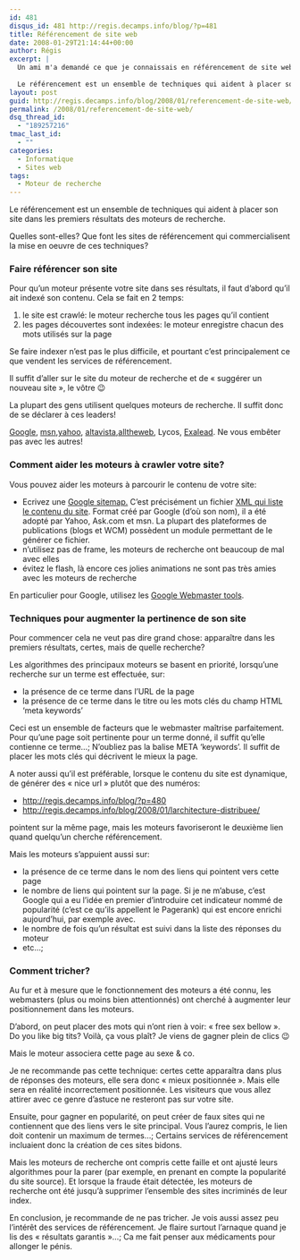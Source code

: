 ```yaml
---
id: 481
disqus_id: 481 http://regis.decamps.info/blog/?p=481
title: Référencement de site web
date: 2008-01-29T21:14:44+00:00
author: Régis
excerpt: |
  Un ami m'a demandé ce que je connaissais en référencement de site web. La réponse est "pas grand chose" mais voici mes réflexions sur le sujet...
  
  Le référencement est un ensemble de techniques qui aident à placer son site dans les premiers résultats des moteurs de recherche. Quelles sont-elles? Que font les sites de référencement qui commercialisent la mise en oeuvre de ces techniques? Submit your site for free!
layout: post
guid: http://regis.decamps.info/blog/2008/01/referencement-de-site-web/
permalink: /2008/01/referencement-de-site-web/
dsq_thread_id:
  - "189257216"
tmac_last_id:
  - ""
categories:
  - Informatique
  - Sites web
tags:
  - Moteur de recherche
---
```

Le référencement est un ensemble de techniques qui aident à placer son site dans les premiers résultats des moteurs de recherche.

Quelles sont-elles? Que font les sites de référencement qui commercialisent la mise en oeuvre de ces techniques?
  
<!--more-->

### Faire référencer son site

Pour qu’un moteur présente votre site dans ses résultats, il faut d’abord qu’il ait indexé son contenu. Cela se fait en 2 temps:

  1. le site est crawlé: le moteur recherche tous les pages qu’il contient
  2. les pages découvertes sont indexées: le moteur enregistre chacun des mots utilisés sur la page

Se faire indexer n’est pas le plus difficile, et pourtant c’est principalement ce que vendent les services de référencement.
  
Il suffit d’aller sur le site du moteur de recherche et de « suggérer un nouveau site », le vôtre 😉

La plupart des gens utilisent quelques moteurs de recherche. Il suffit donc de se déclarer à ces leaders!
  
[Google](http://www.google.com/addurl.html), [msn](http://search.msn.com.sg/docs/submit.aspx),[yahoo](http://submit.search.yahoo.com), [altavista](http://addurl.altavista.com),[alltheweb](http://www.alltheweb.com/help/webmaster/submit_site), Lycos, [Exalead](http://www.exalead.com/search/submitYourSitePage). Ne vous embêter pas avec les autres!

### Comment aider les moteurs à crawler votre site?

Vous pouvez aider les moteurs à parcourir le contenu de votre site:

  * Ecrivez une [Google sitemap.](http://www.google.com/support/webmasters/bin/answer.py?answer=34575&query=sitemap&topic=&type=) C’est précisément un fichier [XML qui liste le contenu du site](/blog/sitemap.xml). Format créé par Google (d’où son nom), il a été adopté par Yahoo, Ask.com et msn. La plupart des plateformes de publications (blogs et WCM) possèdent un module permettant de le générer ce fichier.
  * n’utilisez pas de frame, les moteurs de recherche ont beaucoup de mal avec elles
  * évitez le flash, là encore ces jolies animations ne sont pas très amies avec les moteurs de recherche

En particulier pour Google, utilisez les [Google Webmaster tools](https://www.google.com/webmasters/tools/).

### Techniques pour augmenter la pertinence de son site

Pour commencer cela ne veut pas dire grand chose: apparaître dans les premiers résultats, certes, mais de quelle recherche?

Les algorithmes des principaux moteurs se basent en priorité, lorsqu’une recherche sur un terme est effectuée, sur:

  * la présence de ce terme dans l’URL de la page
  * la présence de ce terme dans le titre ou les mots clés du champ HTML &lsquo;meta keywords’ 

Ceci est un ensemble de facteurs que le webmaster maîtrise parfaitement. Pour qu’une page soit pertinente pour un terme donné, il suffit qu’elle contienne ce terme…; N’oubliez pas la balise META &lsquo;keywords’. Il suffit de placer les mots clés qui décrivent le mieux la page. 

A noter aussi qu’il est préférable, lorsque le contenu du site est dynamique, de générer des « nice url » plutôt que des numéros:

  * <http://regis.decamps.info/blog/?p=480>
  * <http://regis.decamps.info/blog/2008/01/larchitecture-distribuee/>

pointent sur la même page, mais les moteurs favoriseront le deuxième lien quand quelqu’un cherche référencement.

Mais les moteurs s’appuient aussi sur:

  * la présence de ce terme dans le nom des liens qui pointent vers cette page
  * le nombre de liens qui pointent sur la page. Si je ne m’abuse, c’est Google qui a eu l’idée en premier d’introduire cet indicateur nommé de popularité (c’est ce qu’ils appellent le Pagerank) qui est encore enrichi aujourd’hui, par exemple avec.
  * le nombre de fois qu’un résultat est suivi dans la liste des réponses du moteur
  * etc…;

### Comment tricher?

Au fur et à mesure que le fonctionnement des moteurs a été connu, les webmasters (plus ou moins bien attentionnés) ont cherché à augmenter leur positionnement dans les moteurs.

D’abord, on peut placer des mots qui n’ont rien à voir: « free sex bellow ». Do you like big tits? Voilà, ça vous plaît? Je viens de gagner plein de clics 😉
  
Mais le moteur associera cette page au sexe & co.
  
Je ne recommande pas cette technique: certes cette apparaîtra dans plus de réponses des moteurs, elle sera donc « mieux positionnée ». Mais elle sera en réalité incorrectement positionnée. Les visiteurs que vous allez attirer avec ce genre d’astuce ne resteront pas sur votre site.

Ensuite, pour gagner en popularité, on peut créer de faux sites qui ne contiennent que des liens vers le site principal. Vous l’aurez compris, le lien doit contenir un maximum de termes…; Certains services de référencement incluaient donc la création de ces sites bidons.
  
Mais les moteurs de recherche ont compris cette faille et ont ajusté leurs algorithmes pour la parer (par exemple, en prenant en compte la popularité du site source). Et lorsque la fraude était détectée, les moteurs de recherche ont été jusqu’à supprimer l’ensemble des sites incriminés de leur index. 

En conclusion, je recommande de ne pas tricher. Je vois aussi assez peu l’intérêt des services de référencement. Je flaire surtout l’arnaque quand je lis des « résultats garantis »…; Ca me fait penser aux médicaments pour allonger le pénis.
